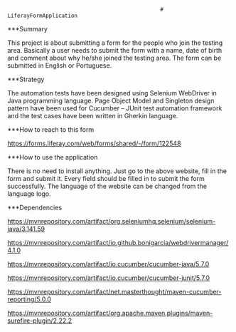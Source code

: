                                                     # LiferayFormApplication

***Summary

This project is about submitting a form for the people who join the testing area. Basically a user needs to submit the form with a name, date of birth and comment about why he/she joined the testing area. The form can be submitted in English or Portuguese.

***Strategy

The automation tests have been designed using Selenium WebDriver in Java programming language. Page Object Model and Singleton design pattern have been used for Cucumber – JUnit test automation framework and the test cases have been written in Gherkin language.

***How to reach to this form

https://forms.liferay.com/web/forms/shared/-/form/122548 

***How to use the application

There is no need to install anything. Just go to the above website, fill in the form and submit it. Every field should be filled in to submit the form successfully. The language of the website can be changed from the language logo.

***Dependencies

https://mvnrepository.com/artifact/org.seleniumhq.selenium/selenium-java/3.141.59

https://mvnrepository.com/artifact/io.github.bonigarcia/webdrivermanager/4.1.0

https://mvnrepository.com/artifact/io.cucumber/cucumber-java/5.7.0

https://mvnrepository.com/artifact/io.cucumber/cucumber-junit/5.7.0

https://mvnrepository.com/artifact/net.masterthought/maven-cucumber-reporting/5.0.0

https://mvnrepository.com/artifact/org.apache.maven.plugins/maven-surefire-plugin/2.22.2
